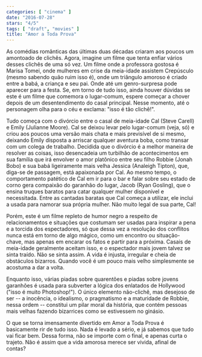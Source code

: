 ```yaml
---
categories: [ "cinema" ]
date: "2016-07-28"
stars: "4/5"
tags: [ "draft", "movies" ]
title: "Amor a Toda Prova"
---
```

As comédias românticas das últimas duas décadas criaram aos poucos um
amontoado de clichês. Agora, imagine um filme que tenta enfiar vários
desses clichês de uma só vez. Um filme onde a professora gostosa é
Marisa Tomei, onde mulheres em crise da meia-idade assistem Crepúsculo
(mesmo sabendo quão ruim isso é), onde um triângulo amoroso é criado
entre a babá, a criança e seu pai. Onde até um genro-surpresa pode
aparecer para a festa. Se, em torno de tudo isso, ainda houver dúvidas
se este é um filme que comemora o lugar-comum, espere começar a chover
depois de um desentendimento do casal principal. Nesse momento, até o
personagem olha para o céu e exclama: "isso é tão clichê!".

Tudo começa com o divórcio entre o casal de meia-idade Cal (Steve
Carell) e Emily (Julianne Moore). Cal se deixou levar pelo lugar-comum
(veja, só) e criou aos poucos uma versão mais chata e mais previsível
de si mesmo, deixando Emily disposta a arriscar qualquer aventura boba,
como transar com um colega de trabalho. Decidida que o divórcio é a
melhor maneira de resolver as coisas, isso desencadeia um turbilhão de
acontecimentos em sua família que irá envolver o amor platônico entre
seu filho Robbie (Jonah Bobo) e sua babá ligeiramente mais velha Jessica
(Analeigh Tipton), que, diga-se de passagem, está apaixonada por Cal. Ao
mesmo tempo, o comportamento patético de Cal em ir para o bar e falar
sobre seu estado de corno gera compaixão do garanhão do lugar, Jacob
(Ryan Gosling), que o ensina truques baratos para catar qualquer mulher
disponível e necessitada. Entre as cantadas baratas que Cal começa
a utilizar, ele inclui a usada para namorar sua própria mulher. Não
muito legal de sua parte, Cal!

Porém, este é um filme repleto de humor negro a respeito de
relacionamentos e situações que costumam ser usadas para inspirar
a pena e a torcida dos espectadores, só que dessa vez a resolução
dos conflitos nunca está em torno de algo mágico, como um encontro
ou situação-chave, mas apenas em encarar os fatos e partir para a
próxima. Casais de meia-idade geralmente aceitam isso, e o espectador
mais jovem talvez se sinta traído. Não se sinta assim. A vida é
injusta, irregular e cheia de obstáculos bizarros. Quando você é um
pouco mais velho simplesmente se acostuma a dar a volta.

Enquanto isso, várias piadas sobre quarentões e piadas sobre jovens
garanhões é usada para subverter a lógica dos enlatados de Hollywood
("isso é muito Photoshop!"). O único elemento não-clichê, mas desejoso
de ser -- a inocência, o idealismo, o pragmatismo e a maturidade de
Robbie, nessa ordem -- constitui um pilar moral da história, que contém
pessoas mais velhas fazendo bizarrices como se estivessem no ginásio.

O que se torna imensamente divertido em Amor a Toda Prova é basicamente
rir de tudo isso. Nada é levado a sério, e já sabemos que tudo vai
ficar bem. Dessa forma, não se importe com o final, e apenas curta o
trajeto. Não é assim que a vida amorosa merece ser vivida, afinal de
contas?
